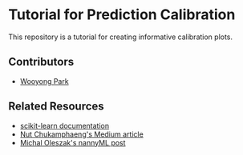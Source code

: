 # Tutorial for Prediction Calibration

This repository is a tutorial for creating informative calibration plots. 

## Contributors
- [Wooyong Park](wooyongp@github.io)


## Related Resources
- [scikit-learn documentation](https://scikit-learn.org/stable/auto_examples/calibration/plot_calibration_multiclass.html)
- [Nut Chukamphaeng's Medium article](https://medium.com/scb-datax/probability-calibration-a-tool-to-improve-your-fairness-of-your-machine-learning-model-faba02cc9dca)
- [Michal Oleszak's nannyML post](https://www.nannyml.com/blog/probability-calibration)

